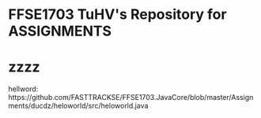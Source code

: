 # FFSE1703 TuHV's Repository for ASSIGNMENTS
<h1>zzzz</h1>
hellword: https://github.com/FASTTRACKSE/FFSE1703.JavaCore/blob/master/Assignments/ducdz/heloworld/src/heloworld.java